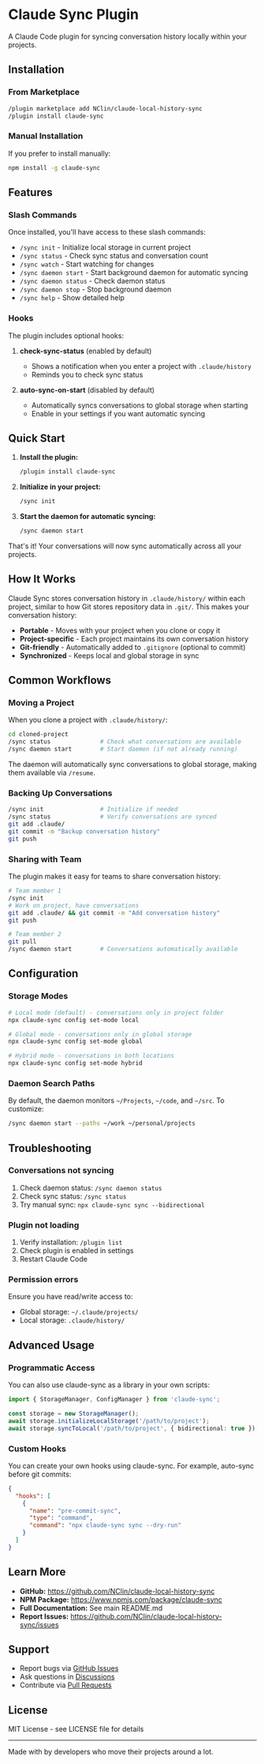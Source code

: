 # Claude Sync Plugin

A Claude Code plugin for syncing conversation history locally within your projects.

## Installation

### From Marketplace

```bash
/plugin marketplace add NClin/claude-local-history-sync
/plugin install claude-sync
```

### Manual Installation

If you prefer to install manually:

```bash
npm install -g claude-sync
```

## Features

### Slash Commands

Once installed, you'll have access to these slash commands:

- `/sync init` - Initialize local storage in current project
- `/sync status` - Check sync status and conversation count
- `/sync watch` - Start watching for changes
- `/sync daemon start` - Start background daemon for automatic syncing
- `/sync daemon status` - Check daemon status
- `/sync daemon stop` - Stop background daemon
- `/sync help` - Show detailed help

### Hooks

The plugin includes optional hooks:

1. **check-sync-status** (enabled by default)
   - Shows a notification when you enter a project with `.claude/history`
   - Reminds you to check sync status

2. **auto-sync-on-start** (disabled by default)
   - Automatically syncs conversations to global storage when starting
   - Enable in your settings if you want automatic syncing

## Quick Start

1. **Install the plugin:**
   ```bash
   /plugin install claude-sync
   ```

2. **Initialize in your project:**
   ```bash
   /sync init
   ```

3. **Start the daemon for automatic syncing:**
   ```bash
   /sync daemon start
   ```

That's it! Your conversations will now sync automatically across all your projects.

## How It Works

Claude Sync stores conversation history in `.claude/history/` within each project, similar to how Git stores repository data in `.git/`. This makes your conversation history:

- **Portable** - Moves with your project when you clone or copy it
- **Project-specific** - Each project maintains its own conversation history
- **Git-friendly** - Automatically added to `.gitignore` (optional to commit)
- **Synchronized** - Keeps local and global storage in sync

## Common Workflows

### Moving a Project

When you clone a project with `.claude/history/`:

```bash
cd cloned-project
/sync status              # Check what conversations are available
/sync daemon start        # Start daemon (if not already running)
```

The daemon will automatically sync conversations to global storage, making them available via `/resume`.

### Backing Up Conversations

```bash
/sync init                # Initialize if needed
/sync status              # Verify conversations are synced
git add .claude/
git commit -m "Backup conversation history"
git push
```

### Sharing with Team

The plugin makes it easy for teams to share conversation history:

```bash
# Team member 1
/sync init
# Work on project, have conversations
git add .claude/ && git commit -m "Add conversation history"
git push

# Team member 2
git pull
/sync daemon start        # Conversations automatically available
```

## Configuration

### Storage Modes

```bash
# Local mode (default) - conversations only in project folder
npx claude-sync config set-mode local

# Global mode - conversations only in global storage
npx claude-sync config set-mode global

# Hybrid mode - conversations in both locations
npx claude-sync config set-mode hybrid
```

### Daemon Search Paths

By default, the daemon monitors `~/Projects`, `~/code`, and `~/src`. To customize:

```bash
/sync daemon start --paths ~/work ~/personal/projects
```

## Troubleshooting

### Conversations not syncing

1. Check daemon status: `/sync daemon status`
2. Check sync status: `/sync status`
3. Try manual sync: `npx claude-sync sync --bidirectional`

### Plugin not loading

1. Verify installation: `/plugin list`
2. Check plugin is enabled in settings
3. Restart Claude Code

### Permission errors

Ensure you have read/write access to:
- Global storage: `~/.claude/projects/`
- Local storage: `.claude/history/`

## Advanced Usage

### Programmatic Access

You can also use claude-sync as a library in your own scripts:

```typescript
import { StorageManager, ConfigManager } from 'claude-sync';

const storage = new StorageManager();
await storage.initializeLocalStorage('/path/to/project');
await storage.syncToLocal('/path/to/project', { bidirectional: true });
```

### Custom Hooks

You can create your own hooks using claude-sync. For example, auto-sync before git commits:

```json
{
  "hooks": [
    {
      "name": "pre-commit-sync",
      "type": "command",
      "command": "npx claude-sync sync --dry-run"
    }
  ]
}
```

## Learn More

- **GitHub:** https://github.com/NClin/claude-local-history-sync
- **NPM Package:** https://www.npmjs.com/package/claude-sync
- **Full Documentation:** See main README.md
- **Report Issues:** https://github.com/NClin/claude-local-history-sync/issues

## Support

- Report bugs via [GitHub Issues](https://github.com/NClin/claude-local-history-sync/issues)
- Ask questions in [Discussions](https://github.com/NClin/claude-local-history-sync/discussions)
- Contribute via [Pull Requests](https://github.com/NClin/claude-local-history-sync/pulls)

## License

MIT License - see LICENSE file for details

---

Made with by developers who move their projects around a lot.
